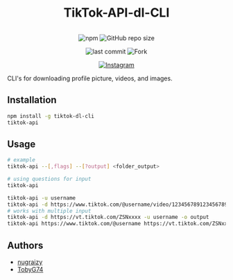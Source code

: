 <div style="display: flex; align-items: center; justify-content: center">
  <h1>TikTok-API-dl-CLI</h1>
</div>

<div align="center">
  
![npm](https://img.shields.io/npm/v/tiktok-api-dl-cli)
![GitHub repo size](https://img.shields.io/github/repo-size/nugraizy/tiktok-api-dl-cli)
  
  
![last commit](https://img.shields.io/github/last-commit/nugraizy/tiktok-api-dl-cli)
![Fork](https://img.shields.io/github/forks/nugraizy/tiktok-api-dl-cli?label=Fork&style=social)

[![Instagram](https://img.shields.io/badge/-Instagram-E4405F?logo=instagram&logoColor=white&style=flat-square)](https://www.instagram.com/dizy.wav/)

</div>

CLI's for downloading profile picture, videos, and images.

## Installation

```bash
npm install -g tiktok-dl-cli
tiktok-api
```

## Usage

```bash
# example
tiktok-api --[,flags] --[?output] <folder_output>
```

```bash
# using questions for input
tiktok-api
```

```bash
tiktok-api -u username
tiktok-api -d https://www.tiktok.com/@username/video/1234567891234567891
# works with multiple input
tiktok-api -d https://vt.tiktok.com/ZSNxxxx -u username -o output
tiktok-api https://www.tiktok.com/@username https://vt.tiktok.com/ZSNxxxx
```

## Authors

- [nugraizy](https://www.github.com/nugraizy)
- [TobyG74](https://www.github.com/TobyG74)
